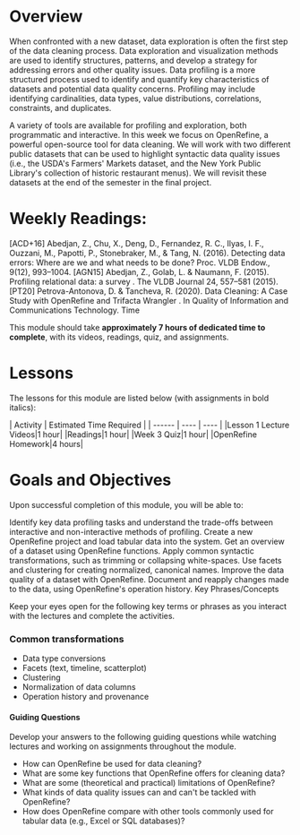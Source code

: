 # Overview

When confronted with a new dataset, data exploration is often the first step of the data cleaning process. Data exploration and visualization methods are used to identify structures, patterns, and develop a strategy for addressing errors and other quality issues. Data profiling is a more structured process used to identify and quantify key characteristics of datasets and potential data quality concerns. Profiling may include identifying cardinalities, data types, value distributions, correlations,  constraints, and duplicates.

A variety of tools are available for profiling and exploration, both programmatic and interactive. In this week we focus on OpenRefine, a powerful open-source tool for data cleaning. We will work with two different public datasets that can be used to highlight syntactic data quality issues (i.e., the USDA's Farmers' Markets dataset, and the New York Public Library's collection of historic restaurant menus). We will revisit these datasets at the end of the semester in the final project.

# Weekly Readings:

[ACD+16]  Abedjan, Z., Chu, X., Deng, D., Fernandez, R. C., Ilyas, I. F., Ouzzani, M., Papotti, P., Stonebraker, M., & Tang, N. (2016). 
Detecting data errors: Where are we and what needs to be done?
 Proc. VLDB Endow., 9(12), 993–1004.
[AGN15] Abedjan, Z., Golab, L. & Naumann, F. (2015). 
Profiling relational data: a survey
. The VLDB Journal 24, 557–581 (2015).
[PT20] Petrova-Antonova, D. & Tancheva, R. (2020). 
Data Cleaning: A Case Study with OpenRefine and Trifacta Wrangler
. In Quality of Information and Communications Technology. 
Time

This module should take **approximately 7 hours of dedicated time to complete**, with its videos, readings, quiz, and assignments.

# Lessons

The lessons for this module are listed below (with assignments in bold italics):

| Activity | Estimated Time Required |
| ------ | ---- | ---- |
|Lesson 1 Lecture Videos|1 hour|
|Readings|1 hour|
|Week 3 Quiz|1 hour|
|OpenRefine Homework|4 hours|

# Goals and Objectives

Upon successful completion of this module, you will be able to:

Identify key data profiling tasks and understand the trade-offs between interactive and non-interactive methods of profiling.
Create a new OpenRefine project and load tabular data into the system.
Get an overview of a dataset using OpenRefine functions.
Apply common syntactic transformations, such as trimming or collapsing white-spaces.
Use facets and clustering for creating normalized, canonical names.
Improve the data quality of a dataset with OpenRefine.
Document and reapply changes made to the data, using OpenRefine's operation history.
Key Phrases/Concepts

Keep your eyes open for the following key terms or phrases as you interact with the lectures and complete the activities.  

### Common transformations
- Data type conversions
- Facets (text, timeline, scatterplot)
- Clustering
- Normalization of data columns  
- Operation history and provenance 


#### Guiding Questions

Develop your answers to the following guiding questions while watching lectures and working on assignments throughout the module.

- How can OpenRefine be used for data cleaning?
- What are some key functions that OpenRefine offers for cleaning data? 
- What are some (theoretical and practical) limitations of OpenRefine? 
- What kinds of data quality issues can and can't be tackled with OpenRefine?
- How does OpenRefine compare with other tools commonly used for tabular data (e.g., Excel or SQL databases)?